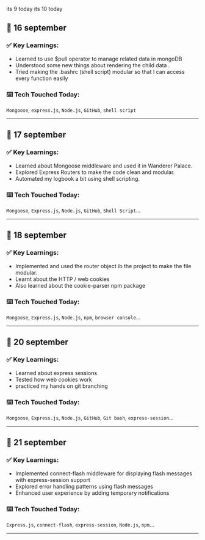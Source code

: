 <!-- HEHEHE, worry not i didn't forgot my words said in last month, I am trying my best  -->

its 9 today
its 10 today

## 📅 16 september

### ✅ Key Learnings:

- Learned to use $pull operator to manage related data in mongoDB
- Understood some new things about rendering the child data .
- Tried making the .bashrc (shell script) modular so that I can access every function easily

### ⌨️ Tech Touched Today:

`Mongoose`, `express.js`, `Node.js`, `GitHub`, `shell script`

---

## 📅 17 september

### ✅ Key Learnings:

- Learned about Mongoose middleware and used it in Wanderer Palace.
- Explored Express Routers to make the code clean and modular.
- Automated my logbook a bit using shell scripting.

### ⌨️ Tech Touched Today:

`Mongoose`, `Express.js`, `Node.js`, `GitHub`, `Shell Script`...

---

## 📅 18 september

### ✅ Key Learnings:

- Implemented and used the router object ib the project to make the file modular.
- Learnt about the HTTP / web cookies
- Also learned about the cookie-parser npm package

### ⌨️ Tech Touched Today:

`Mongoose`, `Express.js`, `Node.js`, `npm`, `browser console`...

---

## 📅 20 september

### ✅ Key Learnings:

- Learned about express sessions
- Tested how web cookies work
- practiced my hands on git branching

### ⌨️ Tech Touched Today:

`Mongoose`, `Express.js`, `Node.js`, `GitHub`, `Git bash`, `express-session`...

---

## 📅 21 september

### ✅ Key Learnings:

- Implemented connect-flash middleware for displaying flash messages with express-session support
- Explored error handling patterns using flash messages
- Enhanced user experience by adding temporary notifications

### ⌨️ Tech Touched Today:

`Express.js`, `connect-flash`, `express-session`, `Node.js`, `npm`...

---
